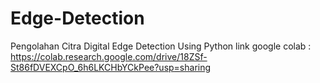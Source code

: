 # Edge-Detection
Pengolahan Citra Digital Edge Detection Using Python
link google colab : https://colab.research.google.com/drive/18ZSf-St86fDVEXCpO_6h6LKCHbYCkPee?usp=sharing
